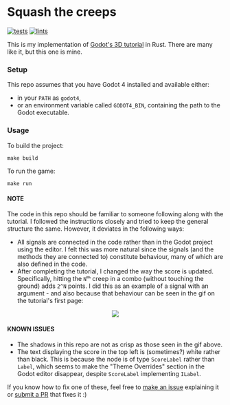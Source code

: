 # Squash the creeps

[![tests](https://github.com/keeeal/squash-the-creeps/actions/workflows/tests.yaml/badge.svg)](https://github.com/keeeal/squash-the-creeps/actions/workflows/tests.yaml)
[![lints](https://github.com/keeeal/squash-the-creeps/actions/workflows/lints.yaml/badge.svg)](https://github.com/keeeal/squash-the-creeps/actions/workflows/lints.yaml)

This is my implementation of [Godot's 3D tutorial](https://docs.godotengine.org/en/stable/getting_started/first_3d_game/index.html#) in Rust. There are many like it, but this one is mine.

### Setup

This repo assumes that you have Godot 4 installed and available either:

- in your `PATH` as `godot4`,
- or an environment variable called `GODOT4_BIN`, containing the path to the Godot executable.

### Usage

To build the project:

```
make build
```

To run the game:

```
make run
```

#### NOTE

The code in this repo should be familiar to someone following along with the tutorial. I followed the instructions closely and tried to keep the general structure the same. However, it deviates in the following ways:
- All signals are connected in the code rather than in the Godot project using the editor. I felt this was more natural since the signals (and the methods they are connected to) constitute behaviour, many of which are also defined in the code.
- After completing the tutorial, I changed the way the score is updated. Specifically, hitting the `N`ᵗʰ creep in a combo (without touching the ground) adds `2^N` points. I did this as an example of a signal with an argument - and also because that behaviour can be seen in the gif on the tutorial's first page:

<p align="center"><img src="https://docs.godotengine.org/en/stable/_images/squash-the-creeps-final.gif" /></p>

#### KNOWN ISSUES

- The shadows in this repo are not as crisp as those seen in the gif above.
- The text displaying the score in the top left is (sometimes?) white rather than black. This is because the node is of type `ScoreLabel` rather than `Label`, which seems to make the "Theme Overrides" section in the Godot editor disappear, despite `ScoreLabel` implementing `ILabel`.

If you know how to fix one of these, feel free to [make an issue](https://github.com/keeeal/squash-the-creeps/issues) explaining it or [submit a PR](https://github.com/keeeal/squash-the-creeps/pulls) that fixes it :)
